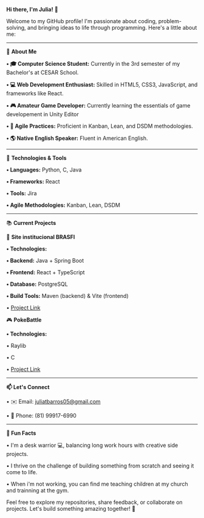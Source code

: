 **Hi there, I'm Julia!** 👋

Welcome to my GitHub profile! I'm passionate about coding, problem-solving, and bringing ideas to life through programming. Here's a little about me:

________________________________________________________________________________________________

🚀 **About Me**

 **• 🎓 Computer Science Student:** Currently in the 3rd semester of my Bachelor's at CESAR School.

 **• 💻 Web Development Enthusiast:** Skilled in HTML5, CSS3, JavaScript, and frameworks like React.

 **• 🎮 Amateur Game Developer:** Currently learning the essentials of game developement in Unity Editor

 **• 🌟 Agile Practices:** Proficient in Kanban, Lean, and DSDM methodologies.
 
  **• 🌎 Native English Speaker:** Fluent in American English.

 _______________________________________________________________________________________________

🔧 **Technologies & Tools**

 **• Languages:** Python, C, Java

 **• Frameworks:** React

 **• Tools:** Jira

 **• Agile Methodologies:** Kanban, Lean, DSDM

 _______________________________________________________________________________________________

📚 **Current Projects**


🌱 **Site institucional BRASFI**

 **• Technologies:**

   **• Backend:** Java + Spring Boot
   
   **• Frontend:** React + TypeScript
   
   **• Database:** PostgreSQL
   
   **• Build Tools:** Maven (backend) & Vite (frontend)

 • [Project Link](https://github.com/MatheusMV05/Projetos-2---G1)


🎮 **PokeBattle**

 **• Technologies:**

   • Raylib

   • C

 • [Project Link](https://github.com/MatheusMV05/PokeBattle)

________________________________________________________________________________________________

**📫 Let's Connect**

 • ✉️ Email: juliatbarros05@gmail.com

 • 📱 Phone: (81) 99917-6990

 _______________________________________________________________________________________________

**🌟 Fun Facts**

 • I'm a desk warrior 💻, balancing long work hours with creative side projects.

 • I thrive on the challenge of building something from scratch and seeing it come to life.

 • When i'm not working, you can find me teaching children at my church and trainning at the gym.

Feel free to explore my repositories, share feedback, or collaborate on projects. Let's build something amazing together! 🚀
